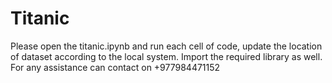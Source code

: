 # Titanic
Please open the titanic.ipynb and run each cell of code, update the location of dataset according to the local system. 
Import the required library as well. For any assistance can contact on +977984471152
